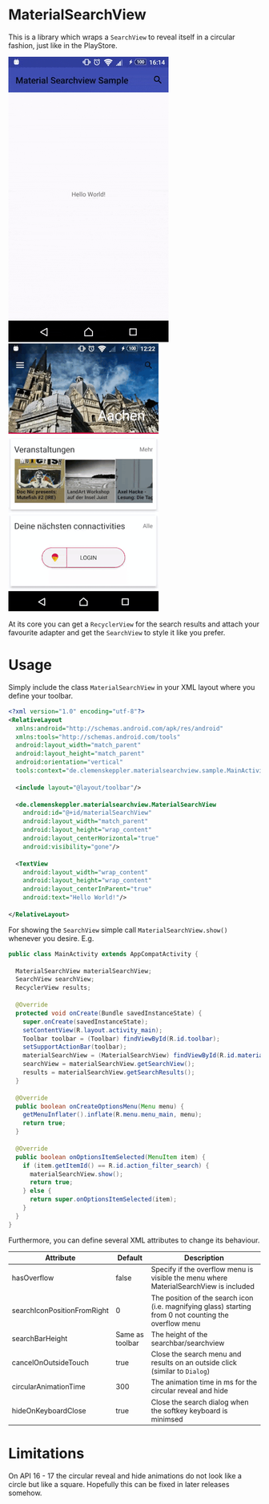 # MaterialSearchView
This is a library which wraps a `SearchView` to reveal itself in a circular fashion, just like in the PlayStore.

![](/art/example_1.gif)
![](/art/example_2.gif)

At its core you can get a `RecyclerView` for the search results and attach your favourite adapter and get the 
`SearchView` to style it like you prefer.

# Usage

Simply include the class `MaterialSearchView` in your XML layout where you define your toolbar.

```xml
<?xml version="1.0" encoding="utf-8"?>
<RelativeLayout
  xmlns:android="http://schemas.android.com/apk/res/android"
  xmlns:tools="http://schemas.android.com/tools"
  android:layout_width="match_parent"
  android:layout_height="match_parent"
  android:orientation="vertical"
  tools:context="de.clemenskeppler.materialsearchview.sample.MainActivity">

  <include layout="@layout/toolbar"/>

  <de.clemenskeppler.materialsearchview.MaterialSearchView
    android:id="@+id/materialSearchView"
    android:layout_width="match_parent"
    android:layout_height="wrap_content"
    android:layout_centerHorizontal="true"
    android:visibility="gone"/>

  <TextView
    android:layout_width="wrap_content"
    android:layout_height="wrap_content"
    android:layout_centerInParent="true"
    android:text="Hello World!"/>

</RelativeLayout>
```

For showing the `SearchView` simple call `MaterialSearchView.show()` whenever you desire. E.g.

```Java
public class MainActivity extends AppCompatActivity {

  MaterialSearchView materialSearchView;
  SearchView searchView;
  RecyclerView results;

  @Override
  protected void onCreate(Bundle savedInstanceState) {
    super.onCreate(savedInstanceState);
    setContentView(R.layout.activity_main);
    Toolbar toolbar = (Toolbar) findViewById(R.id.toolbar);
    setSupportActionBar(toolbar);
    materialSearchView = (MaterialSearchView) findViewById(R.id.materialSearchView);
    searchView = materialSearchView.getSearchView();
    results = materialSearchView.getSearchResults();
  }

  @Override
  public boolean onCreateOptionsMenu(Menu menu) {
    getMenuInflater().inflate(R.menu.menu_main, menu);
    return true;
  }

  @Override
  public boolean onOptionsItemSelected(MenuItem item) {
    if (item.getItemId() == R.id.action_filter_search) {
      materialSearchView.show();
      return true;
    } else {
      return super.onOptionsItemSelected(item);
    }
  }
}
```

Furthermore, you can define
 several XML attributes to change its behaviour.
 
 | Attribute                   | Default         | Description                                                                                            |
 |-----------------------------|-----------------|--------------------------------------------------------------------------------------------------------|
 | hasOverflow                 | false           | Specify if the overflow menu is visible the menu where MaterialSearchView is included                  |
 | searchIconPositionFromRight | 0               | The position of the search icon (i.e. magnifying glass) starting from 0 not counting the overflow menu |
 | searchBarHeight             | Same as toolbar | The height of the searchbar/searchview                                                                 |
 | cancelOnOutsideTouch        | true            | Close the search menu and results on an outside click (similar to `Dialog`)                            |
 | circularAnimationTime       | 300             | The animation time in ms for the circular reveal and hide                                              |
 | hideOnKeyboardClose         | true            | Close the search dialog when the softkey keyboard is minimsed                                          |
 
 
 # Limitations
 On API 16 - 17 the circular reveal and hide animations do not look like a circle but like a square. Hopefully this 
 can be fixed in later releases somehow.